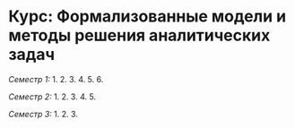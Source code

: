 # Курс: Формализованные модели и методы решения аналитических задач

_Семестр 1:_
1. 
2. 
3. 
4. 
5. 
6. 

_Семестр 2:_
1. 
2. 
3. 
4. 
5. 

_Семестр 3:_
1. 
2. 
3. 
